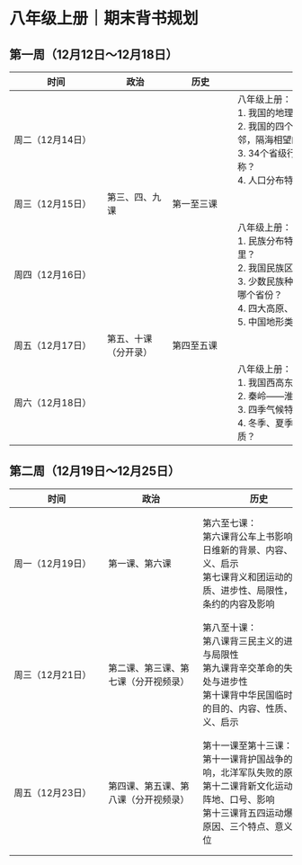 # 八年级上册｜期末背书规划

## 第一周（12月12日～12月18日）

<div class="table-responsive">
    <table class="table table-bordered">
        <thead>
            <tr>
                <th style="width:10%; min-width:150px">时间</th>
                <th style="width:10%; min-width:100px">政治</th>
                <th style="width:10%; min-width:100px">历史</th>
                <th style="width:30%; min-width:300px">地理</th>
                <th style="width:30%; min-width:150px">生物</th>
            </tr>
        </thead>
        <tbody>
            <tr>
                <td>周二（12月14日）</td>
                <td>&nbsp;</td>
                <td>&nbsp;</td>
                <td>八年级上册：<br />1. 我国的地理位置？<br />2. 我国的四个极点（东南西北），陆上相邻，隔海相望的国家？<br />3. 34个省级行政区的名称、行政中心、简称？<br />4. 人口分布特征？</td>
                <td>八年级上册：默写条1~3（无脊椎动物部分）</td>
            </tr>
            <tr>
                <td>周三（12月15日）</td>
                <td>第三、四、九课</td>
                <td>第一至三课</td>
                <td>&nbsp;</td>
                <td>&nbsp;</td>
            </tr>
            <tr>
                <td>周四（12月16日）</td>
                <td>&nbsp;</td>
                <td>&nbsp;</td>
                <td>八年级上册：<br />1. 民族分布特点、少数民族主要人口在哪里？<br />2. 我国民族区域施行的制度？<br />3. 少数民族种类最多和人口最多的分别是哪个省份？<br />4. 四大高原、四大盆地、三大平原？<br />5. 中国地形类型、地形分布、地势特征？</td>
                <td>八年级上册：默写条第一章（脊椎动物部分）</td>
            </tr>
            <tr>
                <td>周五（12月17日）</td>
                <td>第五、十课（分开录）</td>
                <td>第四至五课</td>
                <td>&nbsp;</td>
                <td>&nbsp;</td>
            </tr>
            <tr>
                <td>周六（12月18日）</td>
                <td>&nbsp;</td>
                <td>&nbsp;</td>
                <td>八年级上册：<br />1. 我国西高东低地势的优势？<br />2. 秦岭——淮河一线的9条地理意义？<br />3. 四季气候特点、降水分布、时间特点？<br />4. 冬季、夏季盛行什么季风（方向）？性质？</td>
                <td>八年级上册：默写条第二章（生物的运动和行为部分）</td>
            </tr>
        </tbody>
    </table>
</div>

## 第二周（12月19日～12月25日）

<div class="table-responsive">
    <table class="table table-bordered">
        <thead>
            <tr>
                <th style="width:10%; min-width:152px">时间</th>
                <th style="width:9%; min-width:152px">政治</th>
                <th style="width:30%; min-width:200px">历史</th>
                <th style="width:10%; min-width:152px">时间</th>
                <th style="width:30%; min-width:200px">地理</th>
                <th style="width:9%; min-width:152px">生物</th>
            </tr>
        </thead>
        <tbody>
            <tr>
                <td>周一（12月19日）</td>
                <td>第一课、第六课</td>
                <td>第六至七课：<br />第六课背公车上书影响，百日维新的背景、内容、意义、启示<br />第七课背义和团运动的性质、进步性、局限性，辛丑条约的内容及影响</td>
                <td>周二（12月20日）</td>
                <td>八年级上册：<br />1. 长江的发源地及上中下游分界城市<br />2. 长江上中下游的治理措施<br />3. 黄河的发源地及上中下游的水能和含沙特点<br />4. 什么是可再生资源和非可再生资源</td>
                <td>八年级上册：<br />背默写条7、8</td>
            </tr>
            <tr>
                <td>周三（12月21日）</td>
                <td>第二课、第三课、第七课（分开视频录）</td>
                <td>第八至十课：<br />第八课背三民主义的进步性与局限性<br />第九课背辛交革命的失败之处与进步性<br />第十课背中华民国临时约法的目的、内容、性质、意义、启示</td>
                <td>周四（12月22日）</td>
                <td>八年级上册：<br />5. 我国自然资源的蕴含的特点<br />6.我国土地资源特征<br />7. 华北平原和西北地区缺水原因<br />8. 我国水资源空间分布和时间分配的特点及治理措施</td>
                <td>八年级上册：<br />背默写条9、10</td>
            </tr>
            <tr>
                <td>周五（12月23日）</td>
                <td>第四课、第五课、第八课（分开视频录）</td>
                <td>第十一课至第十三课：<br />第十一课背护国战争的影响，北洋军队失败的原因<br />第十二课背新文化运动的主阵地、口号、影响<br />第十三课背五四运动爆发的原因、三个特点、意义、地位</td>
                <td>周六（12月24日）</td>
                <td>八年级上册：<br />9. 我国铁路干线分布特点及原因<br />10. 我国农业大兴安岭一线的地理意义<br />11. 种植业，畜牧业，林业适合在哪种地形发展及原因<br />12. 我国四大工业基地分别有哪些有利发展条件</td>
                <td>八年级下册：<br />默写条第一章</td>
            </tr>
        </tbody>
    </table>
</div>
